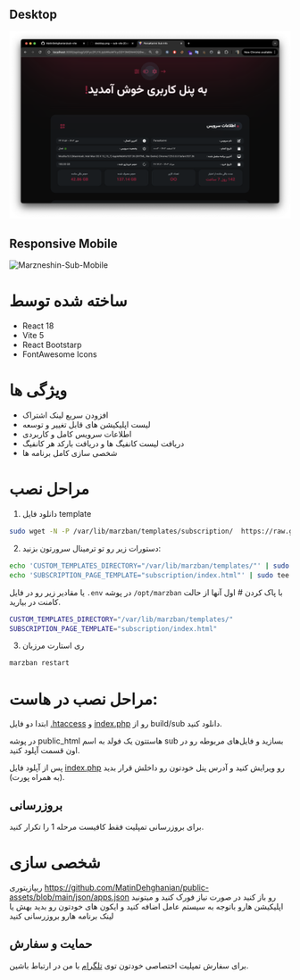 
## Desktop
<img src="https://raw.githubusercontent.com/MatinDehghanian/sub-vite/main/images/desktop.png" title="Marzneshin-Sub-Desktop"/>

## Responsive Mobile
<img src="https://raw.githubusercontent.com/MatinDehghanian/sub-vite/main/images/web-Mobile.JPEG" title="Marzneshin-Sub-Mobile"/>

# ساخته شده توسط
- React 18
- Vite 5
- React Bootstarp
- FontAwesome Icons

# ویژگی ها
- افزودن سریع لینک اشتراک
- لیست اپلیکیشن های قابل تغییر و توسعه
- اطلاعات سرویس کامل و کاربردی
- دریافت لیست کانفیگ ها و دریافت بارکد هر کانفیگ
- شخصی سازی کامل برنامه ها

# مراحل نصب
1. دانلود فایل template
```sh
sudo wget -N -P /var/lib/marzban/templates/subscription/  https://raw.githubusercontent.com/MatinDehghanian/sub-vite/refs/heads/main/build/index.html
```

2. دستورات زیر رو تو ترمینال سرورتون بزنید:
```sh
echo 'CUSTOM_TEMPLATES_DIRECTORY="/var/lib/marzban/templates/"' | sudo tee -a /opt/marzban/.env
echo 'SUBSCRIPTION_PAGE_TEMPLATE="subscription/index.html"' | sudo tee -a /opt/marzban/.env
```
یا مقادیر زیر رو در فایل `.env` در پوشه `/opt/marzban` با پاک کردن # اول آنها از حالت کامنت در بیارید.
```sh
CUSTOM_TEMPLATES_DIRECTORY="/var/lib/marzban/templates/"
SUBSCRIPTION_PAGE_TEMPLATE="subscription/index.html"
```

3. ری استارت مرزبان
```sh
marzban restart
```


# مراحل نصب در هاست:

ابتدا دو فایل [.htaccess](https://github.com/MatinDehghanian/sub-vite/blob/main/build/sub/.htaccess) و [index.php](https://github.com/MatinDehghanian/sub-vite/blob/main/build/sub/index.php) رو از build/sub دانلود کنید.

در پوشه public_html هاستتون یک فولد به اسم sub بسازید و فایل‌های مربوطه رو در اون قسمت آپلود کنید.

پس از آپلود فایل [index.php](https://github.com/MatinDehghanian/sub-vite/blob/main/build/sub/index.php) رو ویرایش کنید و آدرس پنل خودتون رو داخلش قرار بدید (به همراه پورت).


## بروزرسانی
برای بروزرسانی تمپلیت فقط کافیست مرحله 1 را تکرار کنید.

# شخصی سازی
ریپازیتوری 
https://github.com/MatinDehghanian/public-assets/blob/main/json/apps.json
رو باز کنید
در صورت نیاز فورک کنید و میتونید اپلیکیشن هارو باتوجه به سیستم عامل اضافه کنید و ایکون های خودتون رو بدید بهش یا لینک برنامه هارو بروزرسانی کنید

## حمایت و سفارش
برای سفارش تمپلیت اختصاصی خودتون توی <a href="https://t.me/Mqtin">تلگرام</a> با من در ارتباط باشین.
